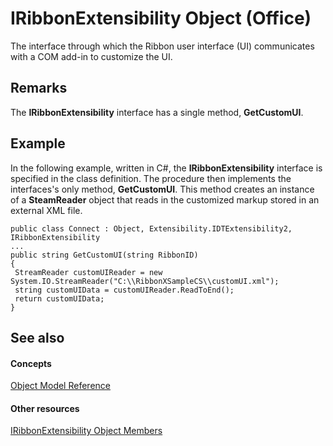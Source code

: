
# IRibbonExtensibility Object (Office)

The interface through which the Ribbon user interface (UI) communicates with a COM add-in to customize the UI.


## Remarks

The  **IRibbonExtensibility** interface has a single method, **GetCustomUI**.


## Example

In the following example, written in C#, the  **IRibbonExtensibility** interface is specified in the class definition. The procedure then implements the interfaces's only method, **GetCustomUI**. This method creates an instance of a **SteamReader** object that reads in the customized markup stored in an external XML file.


```
public class Connect : Object, Extensibility.IDTExtensibility2, IRibbonExtensibility 
... 
public string GetCustomUI(string RibbonID) 
{ 
 StreamReader customUIReader = new System.IO.StreamReader("C:\\RibbonXSampleCS\\customUI.xml"); 
 string customUIData = customUIReader.ReadToEnd(); 
 return customUIData; 
} 

```


## See also


#### Concepts


[Object Model Reference](499c789a-aba2-0fad-649a-0ea964cd3b5e.md)
#### Other resources


[IRibbonExtensibility Object Members](8d8ecf4f-5502-1876-46af-381078c7710e.md)
